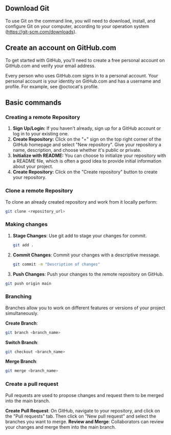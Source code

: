 ## Download Git 

To use Git on the command line, you will need to download, install, and configure Git on your computer, according to your operation system (https://git-scm.com/downloads).

## Create an account on GitHub.com

To get started with GitHub, you'll need to create a free personal account on GitHub.com and verify your email address.

Every person who uses GitHub.com signs in to a personal account. Your personal account is your identity on GitHub.com and has a username and profile. For example, see @octocat's profile.

## Basic commands

### Creating a remote Repository

1. **Sign Up/Login:** If you haven't already, sign up for a GitHub account or log in to your existing one.
2. **Create Repository:** Click on the "+" sign on the top right corner of the GitHub homepage and select "New repository". Give your repository a name, description, and choose whether it's public or private.
3. **Initialize with README:** You can choose to initialize your repository with a README file, which is often a good idea to provide initial information about your project.
4. **Create Repository:** Click on the "Create repository" button to create your repository.

### Clone a remote Repository
To clone an already created repository and work from it locally perform: 
```bash
git clone <repository_url>
```

### Making changes
1. **Stage Changes**: Use git add to stage your changes for commit.
   ```bash
   git add .
   ```
2. **Commit Changes**: Commit your changes with a descriptive message.
   ```bash
   git commit -m "Description of changes"
   ```
3. **Push Changes**: Push your changes to the remote repository on GitHub.
 ```bash
git push origin main
```
### Branching
Branches allow you to work on different features or versions of your project simultaneously.

**Create Branch**: 
```bash
git branch <branch_name>
```
**Switch Branch**:
```bash
git checkout <branch_name>
```
**Merge Branch**:
```bash
git merge <branch_name>
```
### Create a pull request
Pull requests are used to propose changes and request them to be merged into the main branch.

**Create Pull Request**: On GitHub, navigate to your repository, and click on the "Pull requests" tab. Then click on "New pull request" and select the branches you want to merge.
**Review and Merge**: Collaborators can review your changes and merge them into the main branch.
